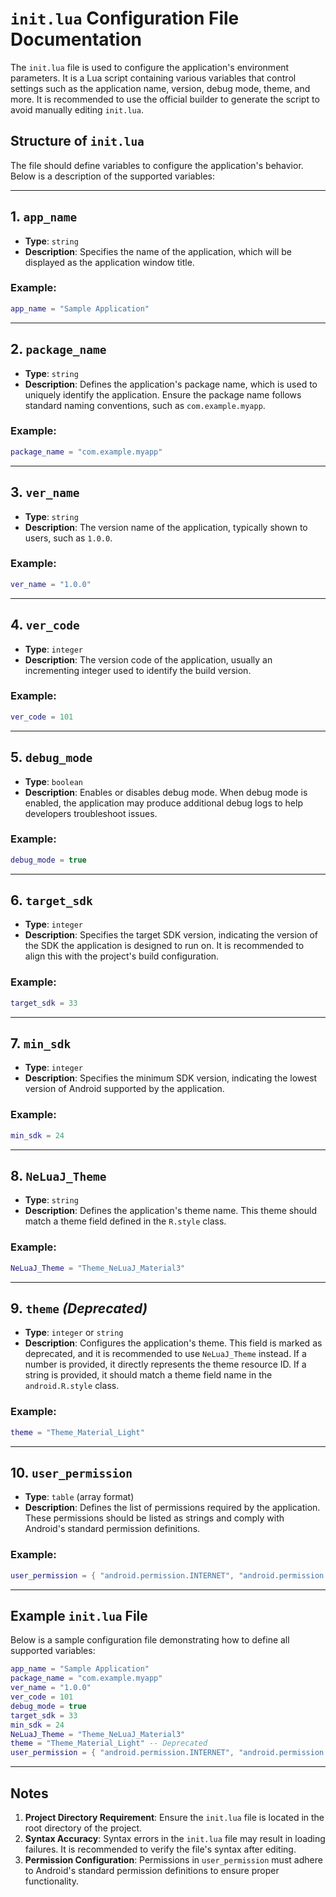 # `init.lua` Configuration File Documentation

The `init.lua` file is used to configure the application's environment parameters. It is a Lua script containing various variables that control settings such as the application name, version, debug mode, theme, and more. It is recommended to use the official builder to generate the script to avoid manually editing `init.lua`.

## Structure of `init.lua`

The file should define variables to configure the application's behavior. Below is a description of the supported variables:

---

## **1. `app_name`**
- **Type**: `string`
- **Description**: Specifies the name of the application, which will be displayed as the application window title.

### Example:
```lua
app_name = "Sample Application"
```

---

## **2. `package_name`**
- **Type**: `string`
- **Description**: Defines the application's package name, which is used to uniquely identify the application. Ensure the package name follows standard naming conventions, such as `com.example.myapp`.

### Example:
```lua
package_name = "com.example.myapp"
```

---

## **3. `ver_name`**
- **Type**: `string`
- **Description**: The version name of the application, typically shown to users, such as `1.0.0`.

### Example:
```lua
ver_name = "1.0.0"
```

---

## **4. `ver_code`**
- **Type**: `integer`
- **Description**: The version code of the application, usually an incrementing integer used to identify the build version.

### Example:
```lua
ver_code = 101
```

---

## **5. `debug_mode`**
- **Type**: `boolean`
- **Description**: Enables or disables debug mode. When debug mode is enabled, the application may produce additional debug logs to help developers troubleshoot issues.

### Example:
```lua
debug_mode = true
```

---

## **6. `target_sdk`**
- **Type**: `integer`
- **Description**: Specifies the target SDK version, indicating the version of the SDK the application is designed to run on. It is recommended to align this with the project's build configuration.

### Example:
```lua
target_sdk = 33
```

---

## **7. `min_sdk`**
- **Type**: `integer`
- **Description**: Specifies the minimum SDK version, indicating the lowest version of Android supported by the application.

### Example:
```lua
min_sdk = 24
```

---

## **8. `NeLuaJ_Theme`**
- **Type**: `string`
- **Description**: Defines the application's theme name. This theme should match a theme field defined in the `R.style` class.

### Example:
```lua
NeLuaJ_Theme = "Theme_NeLuaJ_Material3"
```

---

## **9. `theme`** *(Deprecated)*
- **Type**: `integer` or `string`
- **Description**: Configures the application's theme. This field is marked as deprecated, and it is recommended to use `NeLuaJ_Theme` instead. If a number is provided, it directly represents the theme resource ID. If a string is provided, it should match a theme field name in the `android.R.style` class.

### Example:
```lua
theme = "Theme_Material_Light"
```

---

## **10. `user_permission`**
- **Type**: `table` (array format)
- **Description**: Defines the list of permissions required by the application. These permissions should be listed as strings and comply with Android's standard permission definitions.

### Example:
```lua
user_permission = { "android.permission.INTERNET", "android.permission.CAMERA" }
```

---

## Example `init.lua` File

Below is a sample configuration file demonstrating how to define all supported variables:

```lua
app_name = "Sample Application"
package_name = "com.example.myapp"
ver_name = "1.0.0"
ver_code = 101
debug_mode = true
target_sdk = 33
min_sdk = 24
NeLuaJ_Theme = "Theme_NeLuaJ_Material3"
theme = "Theme_Material_Light" -- Deprecated
user_permission = { "android.permission.INTERNET", "android.permission.CAMERA" }
```

---

## Notes
1. **Project Directory Requirement**: Ensure the `init.lua` file is located in the root directory of the project.
2. **Syntax Accuracy**: Syntax errors in the `init.lua` file may result in loading failures. It is recommended to verify the file's syntax after editing.
3. **Permission Configuration**: Permissions in `user_permission` must adhere to Android's standard permission definitions to ensure proper functionality.
